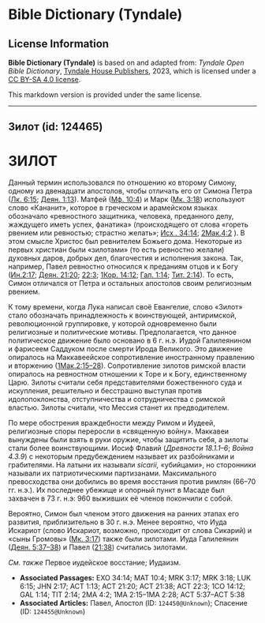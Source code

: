 # Bible Dictionary (Tyndale)

## License Information

**Bible Dictionary (Tyndale)** is based on and adapted from: _Tyndale Open Bible Dictionary_, [Tyndale House Publishers](https://tyndaleopenresources.com/), 2023, which is licensed under a [CC BY-SA 4.0 license](https://creativecommons.org/licenses/by-sa/4.0/legalcode.en).

This markdown version is provided under the same license.



--------------------------------

## Зилот (id: 124465)

ЗИЛОТ
=====

Данный термин использовался по отношению ко второму Симону, одному из двенадцати апостолов, чтобы отличать его от Симона Петра ([Лк. 6:15](https://ref.ly/Luke6:15); [Деян. 1:13](https://ref.ly/Acts1:13)). Матфей ([Мф. 10:4](https://ref.ly/Matt10:4)) и Марк ([Мк. 3:18](https://ref.ly/Mark3:18)) используют слово «Кананит», которое в греческом и арамейском языках обозначало «ревностного защитника, человека, преданного делу, жаждущего иметь успех, фанатика» (происходящего от слова «гореть рвением или ревностью; страстно желать»; [Исх . 34:14](https://ref.ly/Exod34:14); [2Мак.4:2](https://ref.ly/2Macc4:2) ). В этом смысле Христос был ревнителем Божьего дома. Некоторые из первых христиан были «зилотами» (то есть ревностно желали) духовных даров, добрых дел, благочестия и исполнения закона. Так, например, Павел ревностно относился к преданиям отцов и к Богу ([Ин.2:17](https://ref.ly/John2:17); [Деян. 21:20](https://ref.ly/Acts21:20); [22:3](https://ref.ly/Acts22:3); [1Кор. 14:12](https://ref.ly/1Cor14:12); [Гал. 1:14](https://ref.ly/Gal1:14); [Тит. 2:14](https://ref.ly/Titus2:14)). То есть, Симон отличался от Петра и остальных апостолов своим религиозным рвением.

К тому времени, когда Лука написал своё Евангелие, слово «Зилот» стало обозначать принадлежность к воинствующей, антиримской, революционной группировке, у которой одновременно были религиозные и политические мотивы. Предполагается, что данное политическое движение было основано в 6 г. н.э. Иудой Галилеянином и фарисеем Саддуком после смерти Ирода Великого. Это движение опиралось на Маккавеейское сопротивление иностранному правлению и вторжению ([1Мак.2:15–28](https://ref.ly/1Macc2:15-1Macc2:28)). Сопротивление зилотов римской власти опиралось на ревностном отношении к Торе и к Богу, единственному Царю. Зилоты считали себя представителями божественного суда и искупления, решительно и бесстрашно выступая против идолопоклонства, отступничества и сотрудничества с римской властью. Зилоты считали, что Мессия станет их предводителем.

По мере обострения враждебности между Римом и Иудеей, религиозные споры переросли в «священную войну». Маккавеи вынуждены были взять в руки оружие, чтобы защитить себя, а зилоты стали более воинствующими. Иосиф Флавий (*Древности 18\.1\.1–6*; *Война 4\.3\.9*) с некоторым предубеждением называет их разбойниками и грабителями. На латыни их называли *sicarii,* «убийцами», но сторонники называли их патриотическими партизанами. Максимального превосходства они добились во время восстания против римлян (66–70 гг. н.э.). Их последнее убежище и опорный пункт в Масаде был захвачен в 73 г. н.э: 960 выживших её членов покончили с собой.

Вероятно, Симон был членом этого движения на ранних этапах его развития, приблизительно в 30 г. н.э. Менее вероятно, что Иуда Искариот (слово Искариот, возможно, происходит от слова Сикарий) и «сыны Громовы» ([Мк. 3:17](https://ref.ly/Mark3:17)) также были зилотами. Иуда Галилеянин ([Деян. 5:37–38](https://ref.ly/Acts5:37-Acts5:38)) и Павел ([21:38](https://ref.ly/Acts21:38)) считались зилотами.

*См. также* Первое иудейское восстание; Иудаизм.

* **Associated Passages:** EXO 34:14; MAT 10:4; MRK 3:17; MRK 3:18; LUK 6:15; JHN 2:17; ACT 1:13; ACT 21:20; ACT 21:38; ACT 22:3; 1CO 14:12; GAL 1:14; TIT 2:14; 2MA 4:2; 1MA 2:15–1MA 2:28; ACT 5:37–ACT 5:38
* **Associated Articles:** Павел, Апостол (ID: `124450@Unknown`); Спасение (ID: `124455@Unknown`)

